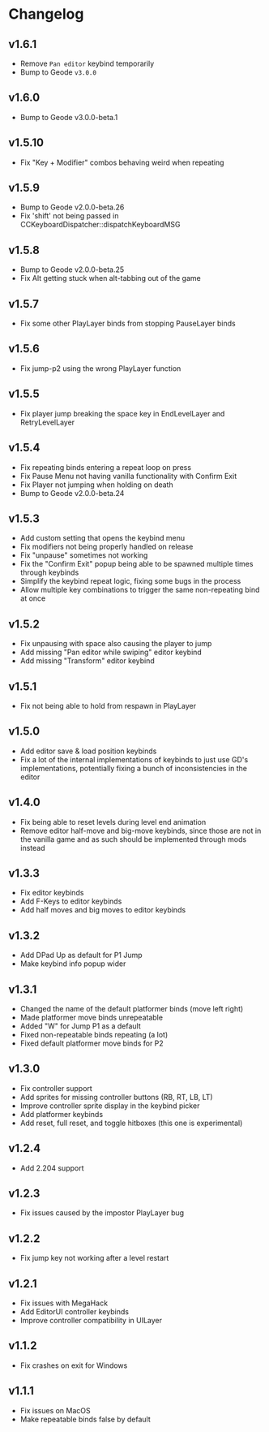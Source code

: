 # Changelog

## v1.6.1

 - Remove `Pan editor` keybind temporarily
 - Bump to Geode `v3.0.0`

## v1.6.0

 - Bump to Geode v3.0.0-beta.1

## v1.5.10

 - Fix "Key + Modifier" combos behaving weird when repeating

## v1.5.9

 - Bump to Geode v2.0.0-beta.26
 - Fix 'shift' not being passed in CCKeyboardDispatcher::dispatchKeyboardMSG

## v1.5.8

 - Bump to Geode v2.0.0-beta.25
 - Fix Alt getting stuck when alt-tabbing out of the game

## v1.5.7

 - Fix some other PlayLayer binds from stopping PauseLayer binds

## v1.5.6

 - Fix jump-p2 using the wrong PlayLayer function

## v1.5.5

 - Fix player jump breaking the space key in EndLevelLayer and RetryLevelLayer

## v1.5.4

 - Fix repeating binds entering a repeat loop on press
 - Fix Pause Menu not having vanilla functionality with Confirm Exit
 - Fix Player not jumping when holding on death
 - Bump to Geode v2.0.0-beta.24

## v1.5.3

 - Add custom setting that opens the keybind menu
 - Fix modifiers not being properly handled on release
 - Fix "unpause" sometimes not working
 - Fix the "Confirm Exit" popup being able to be spawned multiple times through keybinds
 - Simplify the keybind repeat logic, fixing some bugs in the process
 - Allow multiple key combinations to trigger the same non-repeating bind at once

## v1.5.2

 - Fix unpausing with space also causing the player to jump
 - Add missing "Pan editor while swiping" editor keybind
 - Add missing "Transform" editor keybind

## v1.5.1

 - Fix not being able to hold from respawn in PlayLayer

## v1.5.0

 - Add editor save & load position keybinds
 - Fix a lot of the internal implementations of keybinds to just use GD's implementations, potentially fixing a bunch of inconsistencies in the editor

## v1.4.0
 
 - Fix being able to reset levels during level end animation
 - Remove editor half-move and big-move keybinds, since those are not in the vanilla game and as such should be implemented through mods instead

## v1.3.3

- Fix editor keybinds
- Add F-Keys to editor keybinds
- Add half moves and big moves to editor keybinds

## v1.3.2

- Add DPad Up as default for P1 Jump
- Make keybind info popup wider

## v1.3.1

- Changed the name of the default platformer binds (move left right)
- Made platformer move binds unrepeatable
- Added "W" for Jump P1 as a default
- Fixed non-repeatable binds repeating (a lot)
- Fixed default platformer move binds for P2

## v1.3.0

- Fix controller support
- Add sprites for missing controller buttons (RB, RT, LB, LT)
- Improve controller sprite display in the keybind picker
- Add platformer keybinds
- Add reset, full reset, and toggle hitboxes (this one is experimental)

## v1.2.4

- Add 2.204 support

## v1.2.3

- Fix issues caused by the impostor PlayLayer bug

## v1.2.2

- Fix jump key not working after a level restart

## v1.2.1

- Fix issues with MegaHack
- Add EditorUI controller keybinds
- Improve controller compatibility in UILayer

## v1.1.2

- Fix crashes on exit for Windows

## v1.1.1

- Fix issues on MacOS
- Make repeatable binds false by default
